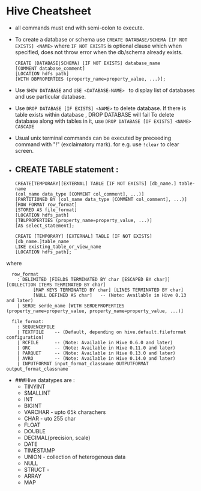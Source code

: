 # Hive Cheatsheet

- all commands must end with semi-colon to execute.

- To create a database or schema use `CREATE DATABASE/SCHEMA [IF NOT EXISTS] <NAME>` where `IF NOT EXISTS` is optional clause
  which when specified, does not throw error when the db/schema already exists.
  ```
  CREATE (DATABASE|SCHEMA) [IF NOT EXISTS] database_name
  [COMMENT database_comment]
  [LOCATION hdfs_path]
  [WITH DBPROPERTIES (property_name=property_value, ...)];
  ```
  
- Use `SHOW DATABASE` and `USE <DATABASE-NAME> ` to display list of databases and use particular database.

- Use `DROP DATABASE [IF EXISTS] <NAME>` to delete database. If there is table exists within database , DROP DATABASE will fail
  To delete database along with tables in it, use `DROP DATABASE [IF EXISTS] <NAME> CASCADE`

- Usual unix terminal commands can be executed by preceeding command with "!" (exclaimatory mark). for e.g.
  use `!clear` to clear screen.
 
- ## CREATE TABLE statement :
  ```
  CREATE[TEMPORARY][EXTERNAL] TABLE [IF NOT EXISTS] [db_name.] table-name
  (col_name data_type [COMMENT col_comment], ...)]
  [PARTITIONED BY (col_name data_type [COMMENT col_comment], ...)]
  [ROW FORMAT row_format] 
  [STORED AS file_format]
  [LOCATION hdfs_path]
  [TBLPROPERTIES (property_name=property_value, ...)] 
  [AS select_statement];
  
  CREATE [TEMPORARY] [EXTERNAL] TABLE [IF NOT EXISTS] [db_name.]table_name
  LIKE existing_table_or_view_name
  [LOCATION hdfs_path];

  ```
where 
```
  row_format
    : DELIMITED [FIELDS TERMINATED BY char [ESCAPED BY char]] [COLLECTION ITEMS TERMINATED BY char]
          [MAP KEYS TERMINATED BY char] [LINES TERMINATED BY char]
          [NULL DEFINED AS char]   -- (Note: Available in Hive 0.13 and later)
    | SERDE serde_name [WITH SERDEPROPERTIES (property_name=property_value, property_name=property_value, ...)]
   
  file_format:
    : SEQUENCEFILE
    | TEXTFILE    -- (Default, depending on hive.default.fileformat configuration)
    | RCFILE      -- (Note: Available in Hive 0.6.0 and later)
    | ORC         -- (Note: Available in Hive 0.11.0 and later)
    | PARQUET     -- (Note: Available in Hive 0.13.0 and later)
    | AVRO        -- (Note: Available in Hive 0.14.0 and later)
    | INPUTFORMAT input_format_classname OUTPUTFORMAT output_format_classname
```

- ###Hive datatypes are : 
  - TINYINT
  - SMALLINT
  - INT
  - BIGINT
  - VARCHAR - upto 65k charachers
  - CHAR - uto 255 char
  - FLOAT
  - DOUBLE
  - DECIMAL(precision, scale)
  - DATE
  - TIMESTAMP
  - UNION - collection of heterogenous data
  - NULL
  - STRUCT - 
  - ARRAY 
  - MAP
  
  


  

